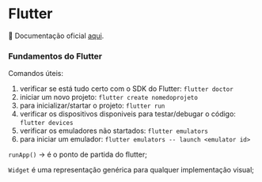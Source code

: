 # Flutter

📃 Documentação oficial [aqui](http://flutter.dev/).

### Fundamentos do Flutter

Comandos úteis:

1. verificar se está tudo certo com o SDK do Flutter: `flutter doctor`
2. iniciar um novo projeto: `flutter create nomedoprojeto`
3. para inicializar/startar o projeto: `flutter run`
4.  verificar os dispositivos disponiveis para testar/debugar o código: `flutter devices`
5. verificar os emuladores não startados: `flutter emulators`
6. para iniciar um emulador: `flutter emulators -- launch <emulator id>`

`runApp()` → é o ponto de partida do flutter;

`Widget` é uma representação genérica para qualquer implementação visual;
